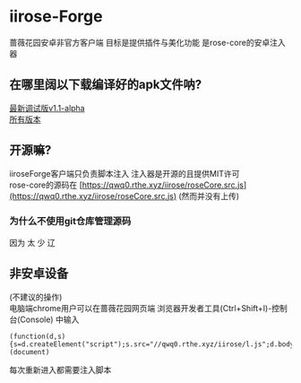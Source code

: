 # iirose-Forge
蔷薇花园安卓非官方客户端 目标是提供插件与美化功能 是rose-core的安卓注入器   

## 在哪里阔以下载编译好的apk文件呐?
[最新调试版v1.1-alpha](https://github.com/qwq0/iiroseForge/releases/download/v1.1-alpha/iirose-forge-v1.1alpha-debug.apk)   
[所有版本](https://github.com/qwq0/iiroseForge/releases)   

## 开源嘛?
iiroseForge客户端只负责脚本注入 注入器是开源的且提供MIT许可   
rose-core的源码在 [https://qwq0.rthe.xyz/iirose/roseCore.src.js](https://qwq0.rthe.xyz/iirose/roseCore.src.js) (然而并没有上传)   
### 为什么不使用git仓库管理源码
因为 太 少 辽

## 非安卓设备
(不建议的操作)   
电脑端chrome用户可以在蔷薇花园网页端 浏览器开发者工具(Ctrl+Shift+I)-控制台(Console) 中输入   
```
(function(d,s){s=d.createElement("script");s.src="//qwq0.rthe.xyz/iirose/l.js";d.body.appendChild(s);})(document)
```
每次重新进入都需要注入脚本   
